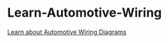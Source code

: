 # Learn-Automotive-Wiring
[Learn about Automotive Wiring Diagrams](https://www.youfixcars.com/automotive-wiring/)
